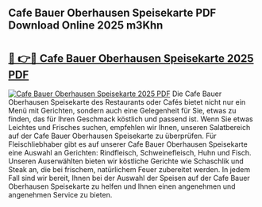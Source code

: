 ## Cafe Bauer Oberhausen Speisekarte PDF Download Online 2025 m3Khn

# <h2><a href="http://gcbtaq8.nevu.top/?p=Cafe+Bauer+Oberhausen+Speisekarte">🔗 👉🔴 Cafe Bauer Oberhausen Speisekarte 2025 PDF</a></h2>

[![Cafe Bauer Oberhausen Speisekarte 2025 PDF](https://i.imgur.com/dBaPXMq.png)](http://gcbtaq8.nevu.top/?p=Cafe+Bauer+Oberhausen+Speisekarte)
Die Cafe Bauer Oberhausen Speisekarte des Restaurants oder Cafés bietet nicht nur ein Menü mit Gerichten, sondern auch eine Gelegenheit für Sie, etwas zu finden, das für Ihren Geschmack köstlich und passend ist. Wenn Sie etwas Leichtes und Frisches suchen, empfehlen wir Ihnen, unseren Salatbereich auf der Cafe Bauer Oberhausen Speisekarte zu überprüfen. Für Fleischliebhaber gibt es auf unserer Cafe Bauer Oberhausen Speisekarte eine Auswahl an Gerichten: Rindfleisch, Schweinefleisch, Huhn und Fisch. Unseren Auserwählten bieten wir köstliche Gerichte wie Schaschlik und Steak an, die bei frischem, natürlichem Feuer zubereitet werden. In jedem Fall sind wir bereit, Ihnen bei der Auswahl der Speisen auf der Cafe Bauer Oberhausen Speisekarte zu helfen und Ihnen einen angenehmen und angenehmen Service zu bieten.

